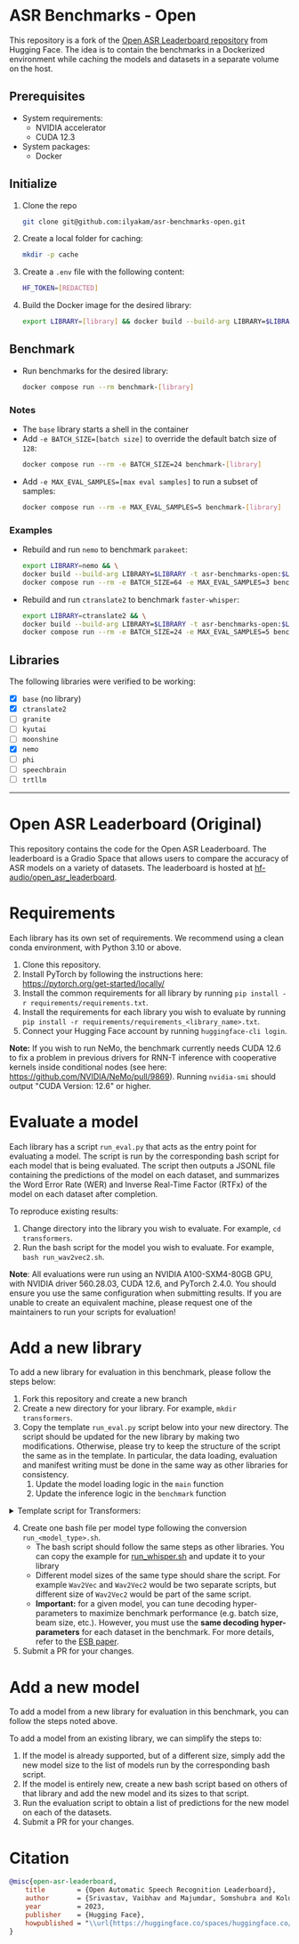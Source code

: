 # ASR Benchmarks - Open

This repository is a fork of the [Open ASR Leaderboard repository](https://github.com/huggingface/open_asr_leaderboard) from Hugging Face. The idea is to contain the benchmarks in a Dockerized environment while caching the models and datasets in a separate volume on the host.

## Prerequisites

* System requirements:
  * NVIDIA accelerator
  * CUDA 12.3
* System packages:
  * Docker

## Initialize

1. Clone the repo
    ```sh
    git clone git@github.com:ilyakam/asr-benchmarks-open.git
    ```

1. Create a local folder for caching:
    ```sh
    mkdir -p cache
    ```

1. Create a `.env` file with the following content:
    ```sh
    HF_TOKEN=[REDACTED]
    ```

1. Build the Docker image for the desired library:
    ```sh
    export LIBRARY=[library] && docker build --build-arg LIBRARY=$LIBRARY -t asr-benchmarks-open:$LIBRARY .
    ```

## Benchmark

- Run benchmarks for the desired library:
    ```sh
    docker compose run --rm benchmark-[library]
    ```

### Notes

- The `base` library starts a shell in the container
- Add `-e BATCH_SIZE=[batch size]` to override the default batch size of `128`:
    ```sh
    docker compose run --rm -e BATCH_SIZE=24 benchmark-[library]
    ```
- Add `-e MAX_EVAL_SAMPLES=[max eval samples]` to run a subset of samples:
    ```sh
    docker compose run --rm -e MAX_EVAL_SAMPLES=5 benchmark-[library]
    ```

### Examples

- Rebuild and run `nemo` to benchmark `parakeet`:
    ```sh
    export LIBRARY=nemo && \
    docker build --build-arg LIBRARY=$LIBRARY -t asr-benchmarks-open:$LIBRARY . && \
    docker compose run --rm -e BATCH_SIZE=64 -e MAX_EVAL_SAMPLES=3 benchmark-nemo
    ```
- Rebuild and run `ctranslate2` to benchmark `faster-whisper`:
    ```sh
    export LIBRARY=ctranslate2 && \
    docker build --build-arg LIBRARY=$LIBRARY -t asr-benchmarks-open:$LIBRARY . && \
    docker compose run --rm -e BATCH_SIZE=24 -e MAX_EVAL_SAMPLES=5 benchmark-ctranslate2
    ```

## Libraries

The following libraries were verified to be working:

- [x] `base` (no library)
- [x] `ctranslate2`
- [ ] `granite`
- [ ] `kyutai`
- [ ] `moonshine`
- [x] `nemo`
- [ ] `phi`
- [ ] `speechbrain`
- [ ] `trtllm`

---

# Open ASR Leaderboard (Original)

This repository contains the code for the Open ASR Leaderboard. The leaderboard is a Gradio Space that allows users to compare the accuracy of ASR models on a variety of datasets. The leaderboard is hosted at [hf-audio/open_asr_leaderboard](https://huggingface.co/spaces/hf-audio/open_asr_leaderboard).

# Requirements

Each library has its own set of requirements. We recommend using a clean conda environment, with Python 3.10 or above.

1) Clone this repository.
2) Install PyTorch by following the instructions here: https://pytorch.org/get-started/locally/
3) Install the common requirements for all library by running `pip install -r requirements/requirements.txt`.
4) Install the requirements for each library you wish to evaluate by running `pip install -r requirements/requirements_<library_name>.txt`.
5) Connect your Hugging Face account by running `huggingface-cli login`.

**Note:** If you wish to run NeMo, the benchmark currently needs CUDA 12.6 to fix a problem in previous drivers for RNN-T inference with cooperative kernels inside conditional nodes (see here: https://github.com/NVIDIA/NeMo/pull/9869). Running `nvidia-smi` should output "CUDA Version: 12.6" or higher.

# Evaluate a model

Each library has a script `run_eval.py` that acts as the entry point for evaluating a model. The script is run by the corresponding bash script for each model that is being evaluated. The script then outputs a JSONL file containing the predictions of the model on each dataset, and summarizes the Word Error Rate (WER) and Inverse Real-Time Factor (RTFx) of the model on each dataset after completion.

To reproduce existing results:

1) Change directory into the library you wish to evaluate. For example, `cd transformers`.
2) Run the bash script for the model you wish to evaluate. For example, `bash run_wav2vec2.sh`.

**Note**: All evaluations were run using an NVIDIA A100-SXM4-80GB GPU, with NVIDIA driver 560.28.03, CUDA 12.6, and PyTorch 2.4.0. You should ensure you use the same configuration when submitting results. If you are unable to create an equivalent machine, please request one of the maintainers to run your scripts for evaluation! 

# Add a new library

To add a new library for evaluation in this benchmark, please follow the steps below:

1) Fork this repository and create a new branch
2) Create a new directory for your library. For example, `mkdir transformers`.
3) Copy the template `run_eval.py` script below into your new directory. The script should be updated for the new library by making two modifications. Otherwise, please try to keep the structure of the script the same as in the template. In particular, the data loading, evaluation and manifest writing must be done in the same way as other libraries for consistency.
   1) Update the model loading logic in the `main` function
   2) Update the inference logic in the `benchmark` function

<details>

<summary> Template script for Transformers: </summary>

```python
import argparse
import os
import torch
from transformers import WhisperForConditionalGeneration, WhisperProcessor
import evaluate
from normalizer import data_utils
import time
from tqdm import tqdm

wer_metric = evaluate.load("wer")

def main(args):
    # Load model (FILL ME!)
    model = WhisperForConditionalGeneration.from_pretrained(args.model_id, torch_dtype=torch.bfloat16).to(args.device)
    processor = WhisperProcessor.from_pretrained(args.model_id)

    def benchmark(batch):
        # Load audio inputs
        audios = [audio["array"] for audio in batch["audio"]]
        batch["audio_length_s"] = [len(audio) / batch["audio"][0]["sampling_rate"] for audio in audios]
        minibatch_size = len(audios)

        # Start timing
        start_time = time.time()

        # INFERENCE (FILL ME! Replacing 1-3 with steps from your library)
        # 1. Pre-processing
        inputs = processor(audios, sampling_rate=16_000, return_tensors="pt").to(args.device)
        inputs["input_features"] = inputs["input_features"].to(torch.bfloat16)
        # 2. Generation
        pred_ids = model.generate(**inputs)
        # 3. Post-processing
        pred_text = processor.batch_decode(pred_ids, skip_special_tokens=True)

        # End timing
        runtime = time.time() - start_time

        # normalize by minibatch size since we want the per-sample time
        batch["transcription_time_s"] = minibatch_size * [runtime / minibatch_size]

        # normalize transcriptions with English normalizer
        batch["predictions"] = [data_utils.normalizer(pred) for pred in pred_text]
        batch["references"] = batch["norm_text"]
        return batch

    if args.warmup_steps is not None:
        warmup_dataset = data_utils.load_data(args)
        warmup_dataset = data_utils.prepare_data(warmup_dataset)

        num_warmup_samples = args.warmup_steps * args.batch_size
        if args.streaming:
            warmup_dataset = warmup_dataset.take(num_warmup_samples)
        else:
            warmup_dataset = warmup_dataset.select(range(min(num_warmup_samples, len(warmup_dataset))))
        warmup_dataset = iter(warmup_dataset.map(benchmark, batch_size=args.batch_size, batched=True))

        for _ in tqdm(warmup_dataset, desc="Warming up..."):
            continue

    dataset = data_utils.load_data(args)
    dataset = data_utils.prepare_data(dataset)

    if args.max_eval_samples is not None and args.max_eval_samples > 0:
        print(f"Subsampling dataset to first {args.max_eval_samples} samples!")
        if args.streaming:
            dataset = dataset.take(args.max_eval_samples)
        else:
            dataset = dataset.select(range(min(args.max_eval_samples, len(dataset))))

    dataset = dataset.map(
        benchmark, batch_size=args.batch_size, batched=True, remove_columns=["audio"],
    )

    all_results = {
        "audio_length_s": [],
        "transcription_time_s": [],
        "predictions": [],
        "references": [],
    }
    result_iter = iter(dataset)
    for result in tqdm(result_iter, desc="Samples..."):
        for key in all_results:
            all_results[key].append(result[key])

    # Write manifest results (WER and RTFX)
    manifest_path = data_utils.write_manifest(
        all_results["references"],
        all_results["predictions"],
        args.model_id,
        args.dataset_path,
        args.dataset,
        args.split,
        audio_length=all_results["audio_length_s"],
        transcription_time=all_results["transcription_time_s"],
    )
    print("Results saved at path:", os.path.abspath(manifest_path))

    wer = wer_metric.compute(
        references=all_results["references"], predictions=all_results["predictions"]
    )
    wer = round(100 * wer, 2)
    rtfx = round(sum(all_results["audio_length_s"]) / sum(all_results["transcription_time_s"]), 2)
    print("WER:", wer, "%", "RTFx:", rtfx)


if __name__ == "__main__":
    parser = argparse.ArgumentParser()

    parser.add_argument(
        "--model_id",
        type=str,
        required=True,
        help="Model identifier. Should be loadable with 🤗 Transformers",
    )
    parser.add_argument(
        "--dataset_path",
        type=str,
        default="esb/datasets",
        help="Dataset path. By default, it is `esb/datasets`",
    )
    parser.add_argument(
        "--dataset",
        type=str,
        required=True,
        help="Dataset name. *E.g.* `'librispeech_asr` for the LibriSpeech ASR dataset, or `'common_voice'` for Common Voice. The full list of dataset names "
        "can be found at `https://huggingface.co/datasets/esb/datasets`",
    )
    parser.add_argument(
        "--split",
        type=str,
        default="test",
        help="Split of the dataset. *E.g.* `'validation`' for the dev split, or `'test'` for the test split.",
    )
    parser.add_argument(
        "--device",
        type=int,
        default=-1,
        help="The device to run the pipeline on. -1 for CPU (default), 0 for the first GPU and so on.",
    )
    parser.add_argument(
        "--batch_size",
        type=int,
        default=1,
        help="Number of samples to go through each streamed batch.",
    )
    parser.add_argument(
        "--max_eval_samples",
        type=int,
        default=None,
        help="Number of samples to be evaluated. Put a lower number e.g. 64 for testing this script.",
    )
    parser.add_argument(
        "--no-streaming",
        dest="streaming",
        action="store_false",
        help="Choose whether you'd like to download the entire dataset or stream it during the evaluation.",
    )
    parser.add_argument(
        "--warmup_steps",
        type=int,
        default=10,
        help="Number of warm-up steps to run before launching the timed runs.",
    )
    args = parser.parse_args()
    parser.set_defaults(streaming=False)

    main(args)

```

</details>

4) Create one bash file per model type following the conversion `run_<model_type>.sh`.
    - The bash script should follow the same steps as other libraries. You can copy the example for [run_whisper.sh](./transformers/run_whisper.sh) and update it to your library
    - Different model sizes of the same type should share the script. For example `Wav2Vec` and `Wav2Vec2` would be two separate scripts, but different size of `Wav2Vec2` would be part of the same script.
    - **Important:** for a given model, you can tune decoding hyper-parameters to maximize benchmark performance (e.g. batch size, beam size, etc.). However, you must use the **same decoding hyper-parameters** for each dataset in the benchmark. For more details, refer to the [ESB paper](https://arxiv.org/abs/2210.13352).
5) Submit a PR for your changes.

# Add a new model

To add a model from a new library for evaluation in this benchmark, you can follow the steps noted above.

To add a model from an existing library, we can simplify the steps to:

1) If the model is already supported, but of a different size, simply add the new model size to the list of models run by the corresponding bash script.
2) If the model is entirely new, create a new bash script based on others of that library and add the new model and its sizes to that script.
3) Run the evaluation script to obtain a list of predictions for the new model on each of the datasets.
4) Submit a PR for your changes.

# Citation 


```bibtex
@misc{open-asr-leaderboard,
	title        = {Open Automatic Speech Recognition Leaderboard},
	author       = {Srivastav, Vaibhav and Majumdar, Somshubra and Koluguri, Nithin and Moumen, Adel and Gandhi, Sanchit and Hugging Face Team and Nvidia NeMo Team and SpeechBrain Team},
	year         = 2023,
	publisher    = {Hugging Face},
	howpublished = "\\url{https://huggingface.co/spaces/huggingface.co/spaces/open-asr-leaderboard/leaderboard}"
}
```
